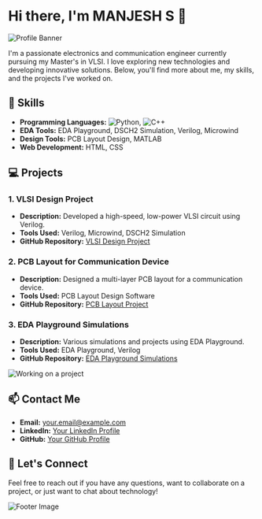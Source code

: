 # Hi there, I'm MANJESH S 👋

![Profile Banner](https://via.placeholder.com/1200x300.png?text=Welcome+to+My+GitHub+Profile)

I'm a passionate electronics and communication engineer currently pursuing my Master's in VLSI. I love exploring new technologies and developing innovative solutions. Below, you'll find more about me, my skills, and the projects I've worked on.

## 🔧 Skills
- **Programming Languages:** ![Python](https://img.shields.io/badge/-Python-3776AB?style=flat-square&logo=python&logoColor=white), ![C++](https://img.shields.io/badge/-C++-00599C?style=flat-square&logo=cplusplus&logoColor=white)
- **EDA Tools:** EDA Playground, DSCH2 Simulation, Verilog, Microwind
- **Design Tools:** PCB Layout Design, MATLAB
- **Web Development:** HTML, CSS

## 💻 Projects
### 1. VLSI Design Project
- **Description:** Developed a high-speed, low-power VLSI circuit using Verilog.
- **Tools Used:** Verilog, Microwind, DSCH2 Simulation
- **GitHub Repository:** [VLSI Design Project](https://github.com/yourusername/vlsi-design-project)

### 2. PCB Layout for Communication Device
- **Description:** Designed a multi-layer PCB layout for a communication device.
- **Tools Used:** PCB Layout Design Software
- **GitHub Repository:** [PCB Layout Project](https://github.com/yourusername/pcb-layout-project)

### 3. EDA Playground Simulations
- **Description:** Various simulations and projects using EDA Playground.
- **Tools Used:** EDA Playground, Verilog
- **GitHub Repository:** [EDA Playground Simulations](https://github.com/yourusername/eda-playground-simulations)

![Working on a project](https://media.giphy.com/media/3o7aD2saalBwwftBIY/giphy.gif)

## 📫 Contact Me
- **Email:** [your.email@example.com](mailto:your.email@example.com)
- **LinkedIn:** [Your LinkedIn Profile](https://linkedin.com/in/yourprofile)
- **GitHub:** [Your GitHub Profile](https://github.com/yourusername)

## 🌱 Let's Connect
Feel free to reach out if you have any questions, want to collaborate on a project, or just want to chat about technology!

![Footer Image](https://via.placeholder.com/1200x150.png?text=Happy+Coding!)

